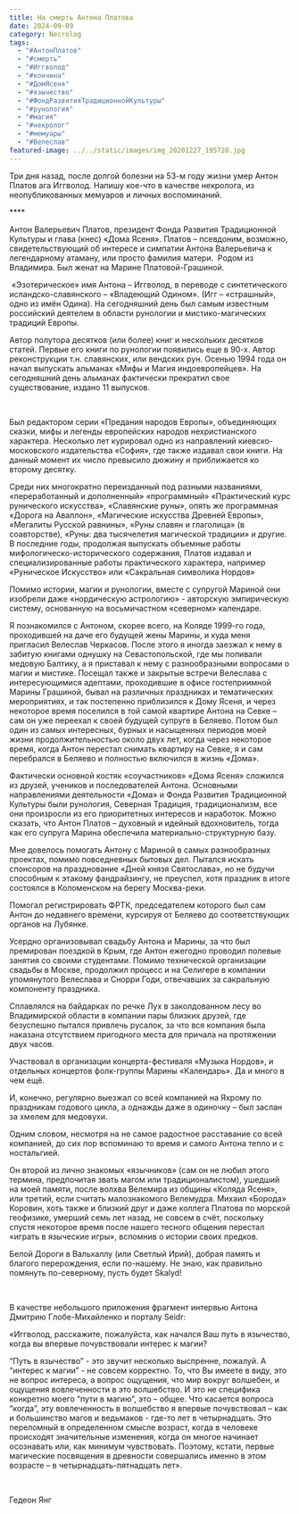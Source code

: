 ```yaml
---
title: На смерть Антона Платова
date: 2024-09-09
category: Necrolog
tags:
  - "#АнтонПлатов"
  - "#смерть"
  - "#Иггволод"
  - "#кончина"
  - "#ДомЯсеня"
  - "#язычество"
  - "#ФондРазвитияТрадиционнойКультуры"
  - "#рунология"
  - "#магия"
  - "#некролог"
  - "#мемуары"
  - "#Велеслав"
featured-image: ../../static/images/img_20201227_195728.jpg
---
```

Три дня назад, после долгой болезни на 53-м году жизни
умер Антон Платов ага Иггволод. Напишу кое-что в качестве некролога, из
неопубликованных мемуаров и личных воспоминаний.

**** 

Антон Валерьевич Платов, президент Фонда Развития
Традиционной Культуры и глава (кнес) «Дома Ясеня». Платов – псевдоним,
возможно, свидетельствующий об интересе и симпатии Антона Валерьевича к
легендарному атаману, или просто фамилия матери.  Родом из Владимира. Был женат на Марине
Платовой-Грашиной.

 «Эзотерическое»
имя Антона – Иггволод, в переводе с синтетического исландско-славянского –
«Владеющий Одином». (Игг – «страшный», одно из имён Одина).
На сегодняшний день был самым известным российский деятелем в области рунологии
и мистико-магических традиций Европы.

Автор полутора десятков (или более) книг и нескольких
десятков статей.
Первые его книги по рунологии появились еще в 90-х. Автор реконструкции т.н.
славянских, или вендских рун. Осенью 1994 года он начал выпускать альманах
«Мифы и Магия индоевропейцев». На сегодняшний день альманах фактически
прекратил свое существование, издано 11 выпусков.

 

Был редактором серии «Предания народов Европы»,
объединяющих сказки, мифы и легенды европейских народов нехристианского характера.
Несколько лет курировал одно из направлений киевско-московского издательства
«София», где также издавал свои книги. На данный момент их число превысило
дюжину и приближается ко второму десятку. 

Среди них многократно переизданный под разными
названиями, «переработанный и дополненный» «программный» «Практический курс
рунического искусства», «Славянские руны», опять же программная «Дорога на
Аваллон», «Магические искусства Древней Европы», «Мегалиты Русской равнины»,
«Руны славян и глаголица» (в соавторстве), «Руны: два тысячелетия магической
традиции» и другие. В последние годы, продолжая выпускать объемные работы
мифологическо-исторического содержания, Платов издавал и специализированные
работы практического характера, например «Руническое Искусство» или
«Сакральная символика Нордов»

Помимо истории, магии и рунологии, вместе с супругой
Мариной они изобрели даже «нордическую астрологию» - авторскую эмпирическую
систему, основанную на восьмичастном «северном» календаре.

Я познакомился с Антоном, скорее всего, на Коляде 1999-го
года, проходившей на даче его будущей жены Марины, и куда меня пригласил
Велеслав Черкасов. После этого я иногда заезжал к нему в забитую книгами
однушку на Севастопольской, где мы попивали медовую Балтику, а я приставал к
нему с разнообразными вопросами о магии и мистике. Посещал также и закрытые
встречи Велеслава с интересующимися адептами, проходившие в офисе гостеприимной
Марины Грашиной, бывал на различных праздниках и тематических мероприятиях, и
так постепенно приблизился к Дому Ясеня, и через некоторое время поселился в
той самой квартире Антона на Севке – сам он уже переехал к своей будущей
супруге в Беляево. Потом был один из самых интересных, бурных и насыщенных
периодов моей жизни продолжительностью около двух лет, когда через некоторое
время, когда Антон перестал снимать квартиру на Севке, я и сам перебрался в
Беляево и полностью включился в жизнь «Дома». 

Фактически основной костяк «соучастников» «Дома Ясеня»
сложился из друзей, учеников и последователей Антона. Основными направлениями
деятельности «Дома» и Фонда Развития Традиционной Культуры были рунология,
Северная Традиция, традиционализм, все они произросли из его приоритетных
интересов и наработок. Можно сказать, что Антон Платов – духовный и идейный
вдохновитель, тогда как его супруга Марина обеспечила материально-структурную
базу. 

Мне довелось помогать Антону с Мариной в самых
разнообразных проектах, помимо повседневных бытовых дел. Пытался искать
спонсоров на празднование «Дней князя Святослава», но не будучи способным к
этакому фандрайзингу, не преуспел, хотя праздник в итоге состоялся в
Коломенском на берегу Москва-реки. 

Помогал регистрировать ФРТК, председателем которого был
сам Антон до недавнего времени, курсируя от Беляево до соответствующих органов
на Лубянке. 

Усердно организовывал свадьбу Антона и Марины, за что был
премирован поездкой в Крым, где Антон ежегодно проводил полевые занятия со
своими студентами. Помимо технической организации свадьбы в Москве, продолжил
процесс и на Селигере в компании упомянутого Велеслава и Снорри Годи,
отвечавших за сакральную компоненту праздника. 

Сплавлялся на байдарках по речке Лух в заколдованном лесу
во Владимирской области в компании пары близких друзей, где безуспешно пытался
привлечь русалок, за что вся компания была наказана отсутствием пригодного
места для причала на протяжении двух часов.

Участвовал в организации концерта-фестиваля «Музыка
Нордов», и отдельных концертов фолк-группы Марины «Календарь». Да и много в чем
ещё. 

И, конечно, регулярно выезжал со всей компанией на Яхрому
по праздникам годового цикла, а однажды даже в одиночку – был заслан за хмелем
для медовухи. 

Одним словом, несмотря на не самое радостное расставание
со всей компанией, до сих пор вспоминаю то время и самого Антона тепло и с
ностальгией. 

Он второй из лично знакомых «язычников» (сам он не любил
этого термина, предпочитая звать магом или традиционалистом), ушедший на моей
памяти, после волхва Велемира из общины «Коляда Ясеня», или третий, если
считать малознакомого Велемудра. Михаил «Борода» Коровин, хоть также и близкий
друг и даже коллега Платова по морской геофизике, умерший семь лет назад, не
совсем в счёт, поскольку спустя некоторое время после нашего тесного общения
перестал «играть в языческие игры», вспомнив о истории своих предков.

Белой Дороги в Вальхаллу (или Светлый Ирий), добрая
память и благого перерождения, если по-нашему. Не знаю, как правильно помянуть
по-северному, пусть будет Skalyd!

 

В качестве небольшого приложения фрагмент интервью Антона
Дмитрию Глобе-Михайленко и порталу Seidr:


«Иггволод, расскажите, пожалуйста, как начался Ваш путь в язычество, когда вы
впервые почувствовали интерес к магии?

“Путь в язычество” - это звучит несколько выспренне,
пожалуй. А “интерес к магии” - не совсем корректно. То, что Вы имеете в виду,
это не вопрос интереса, а вопрос ощущения, что мир вокруг волшебен, и ощущения
вовлеченности в это волшебство. И это не специфика конкретно моего “пути в
магию”, это – общее. Что касается вопроса “когда”, эту вовлеченность в
волшебство я впервые почувствовал – как и большинство магов и ведьмаков -
где-то лет в четырнадцать. Это переломный в определенном смысле возраст, когда
в человеке происходят значительные изменения, когда он многое начинает
осознавать или, как минимум чувствовать. Поэтому, кстати, первые магические
посвящения в древности совершались именно в этом возрасте – в
четырнадцать-пятнадцать лет».

 

Гедеон Янг
